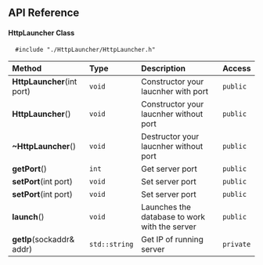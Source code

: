 
## API Reference

#### HttpLauncher Class

```
  #include "./HttpLauncher/HttpLauncher.h"
```

| Method | Type     | Description                | Access |
| :-------- | :------- | :------------------------- | :------|
| **HttpLauncher**(int port) | `void` | Constructor your laucnher with port | `public` |
| **HttpLauncher**() | `void` | Constructor your laucnher without port | `public` |
| **~HttpLauncher**() | `void` | Destructor your laucnher without port | `public` |
| **getPort**() | `int` | Get server port | `public` |
| **setPort**(int port) | `void` | Set server port | `public` |
| **setPort**(int port) | `void` | Set server port | `public` |
| **launch**() | `void` | Launches the database to work with the server | `public` |
| **getIp**(sockaddr& addr) | `std::string` | Get IP of running server | `private` |
